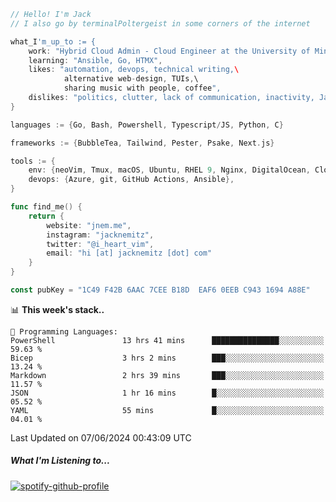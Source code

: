 ```go
// Hello! I'm Jack
// I also go by terminalPoltergeist in some corners of the internet

what_I'm_up_to := {
    work: "Hybrid Cloud Admin - Cloud Engineer at the University of Minnesota",
    learning: "Ansible, Go, HTMX",
    likes: "automation, devops, technical writing,\
            alternative web-design, TUIs,\
            sharing music with people, coffee",
    dislikes: "politics, clutter, lack of communication, inactivity, Java",
}

languages := {Go, Bash, Powershell, Typescript/JS, Python, C}

frameworks := {BubbleTea, Tailwind, Pester, Psake, Next.js}

tools := {
    env: {neoVim, Tmux, macOS, Ubuntu, RHEL 9, Nginx, DigitalOcean, Cloudflare},
    devops: {Azure, git, GitHub Actions, Ansible},
}

func find_me() {
    return {
        website: "jnem.me",
        instagram: "jacknemitz",
        twitter: "@i_heart_vim",
        email: "hi [at] jacknemitz [dot] com"
    }
}

const pubKey = "1C49 F42B 6AAC 7CEE B18D  EAF6 0EEB C943 1694 A88E"
```

<!--START_SECTION:waka-->
📊 **This week's stack..** 

```text
💬 Programming Languages: 
PowerShell               13 hrs 41 mins      ███████████████░░░░░░░░░░   59.63 % 
Bicep                    3 hrs 2 mins        ███░░░░░░░░░░░░░░░░░░░░░░   13.24 % 
Markdown                 2 hrs 39 mins       ███░░░░░░░░░░░░░░░░░░░░░░   11.57 % 
JSON                     1 hr 16 mins        █░░░░░░░░░░░░░░░░░░░░░░░░   05.52 % 
YAML                     55 mins             █░░░░░░░░░░░░░░░░░░░░░░░░   04.01 % 
```


 Last Updated on 07/06/2024 00:43:09 UTC
<!--END_SECTION:waka-->

##### What I'm Listening to...

[![spotify-github-profile](https://spotify-github-profile.vercel.app/api/view?uid=jack.nemitz&cover_image=true&show_offline=true&bar_color=53b14f&bar_color_cover=false&background_color=121212FF)](https://spotify-github-profile.vercel.app/api/view?uid=jack.nemitz&redirect=true)
